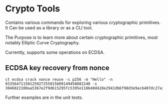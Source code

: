 # Crypto Tools

Contains various commands for exploring various cryptographic primitives.
It Can be used as a library or as a CLI tool.

The Purpose is to learn more about certain cryptographic primitives, most notably Elliptic Curve Cryptography.

Currently, supports some operations on ECDSA. 

## ECDSA key recovery from nonce

```shell
ct ecdsa crack nonce reuse -c p256 -m "Hello" -n 93356471150125927255015609149458882240 -s 3046022100aa5367e2f9d615295fc5395e118640d428e2941db6f98d3e9ac6407dc27a332a022100c783f3bea45eb6cd19f647354fea2813d1062065451b8cebee2ff2766b16eeaa
```

Further examples are in the unit tests.
